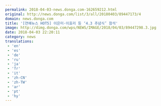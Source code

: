 ```yaml
---
permalink: 2018-04-03-news.donga.com-162659212.html
original: http://news.donga.com/list/3/all/20180403/89447173/4
domain: news.donga.com
title: '[연예뉴스 HOT5] 이은미·이효리 등 ‘4.3 추념식’ 참석'
image: http://dimg.donga.com/wps/NEWS/IMAGE/2018/04/03/89447298.3.jpg
date: 2018-04-03 22:20:11
category: news
translations: 
 - 'en'
 - 'es'
 - 'de'
 - 'ru'
 - 'ja'
 - 'fr'
 - 'it'
 - 'zh-CN'
 - 'zh-TW'
 - 'ar'
 - 'pt'
 - 'hy'
---
```


